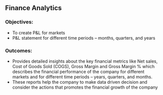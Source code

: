 ## Finance Analytics

### Objectives:
- To create P&L for markets
- P&L statement for different time periods – months, quarters, and years


### Outcomes:
- Provides detailed insights about the key financial metrics like Net sales, Cost of Goods Sold (COGS), Gross Margin and Gross Margin % which describes the financial performance of the company for different markets and for different time periods – years, quarters, and months. 
- These reports help the company to make data driven decision and consider the actions that promotes the financial growth of the company

